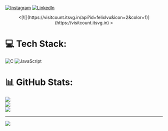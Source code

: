 
  [![Instagram](https://img.shields.io/badge/Instagram-%23E4405F.svg?logo=Instagram&logoColor=white)](https://instagram.com/felixlvu) [![LinkedIn](https://img.shields.io/badge/LinkedIn-%230077B5.svg?logo=linkedin&logoColor=white)](https://linkedin.com/in/félix-schrynemaekers) 

<p align='center'>
    <[![](https://visitcount.itsvg.in/api?id=felixlvu&icon=2&color=1)](https://visitcount.itsvg.in)
>
</p>

# 💻 Tech Stack:
![C](https://img.shields.io/badge/c-%2300599C.svg?style=for-the-badge&logo=c&logoColor=white) ![JavaScript](https://img.shields.io/badge/javascript-%23323330.svg?style=for-the-badge&logo=javascript&logoColor=%23F7DF1E)
# 📊 GitHub Stats:
![](https://github-readme-stats.vercel.app/api?username=felixlvu&theme=dark&hide_border=false&include_all_commits=false&count_private=false)<br/>
![](https://github-readme-streak-stats.herokuapp.com/?user=felixlvu&theme=dark&hide_border=false)<br/>
![](https://github-readme-stats.vercel.app/api/top-langs/?username=felixlvu&theme=dark&hide_border=false&include_all_commits=false&count_private=false&layout=compact)

---
[![](https://visitcount.itsvg.in/api?id=felixlvu&icon=2&color=1)](https://visitcount.itsvg.in)

<!-- Proudly created with GPRM ( https://gprm.itsvg.in ) -->
